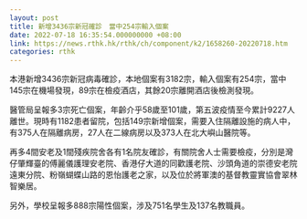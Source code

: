 ```yaml
---
layout: post
title: 新增3436宗新冠確診　當中254宗輸入個案
date: 2022-07-18 16:35:54.000000000 +08:00
link: https://news.rthk.hk/rthk/ch/component/k2/1658260-20220718.htm
categories: rthk
---
```


本港新增3436宗新冠病毒確診，本地個案有3182宗，輸入個案有254宗，當中145宗在機場發現，89宗在檢疫酒店，其餘20宗離開酒店後檢測發現。

醫管局呈報多3宗死亡個案，年齡介乎58歲至101歲，第五波疫情至今累計9227人離世。現時有1182患者留院，包括149宗新增個案，需要入住隔離設施的病人中，有375人在隔離病房，27人在二線病房以及373人在北大嶼山醫院等。

再多4間安老及1間殘疾院舍各有1名院友確診，有關院舍人士需要檢疫，分別是灣仔肇輝臺的傅麗儀護理安老院、香港仔大道的同歡護老院、沙頭角道的崇德安老院遠東分院、粉嶺蝴蝶山路的恩怡護老之家，以及位於將軍澳的基督教靈實協會翠林智樂居。

另外，學校呈報多888宗陽性個案，涉及751名學生及137名教職員。
